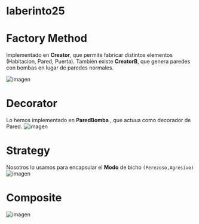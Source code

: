 # laberinto25

# Factory Method

Implementado en **Creator**, que permite fabricar distintos elementos (Habitacion, Pared, Puerta). También existe **CreatorB**, que genera paredes con bombas en lugar de paredes normales.


![imagen](https://github.com/user-attachments/assets/4491c1ab-cf8f-4eb5-a678-f7972e0712e8)

# Decorator 
Lo hemos implementado en **ParedBomba** , que actuua como decorador de Pared.
![imagen](https://github.com/user-attachments/assets/d706dbda-0d6f-48a9-8d2b-ee524c83020c)

# Strategy 
Nosotros lo usamos para encapsular el **Modo** de bicho `(Perezoso,Agresivo)`
![imagen](https://github.com/user-attachments/assets/37aa7a0a-c904-4322-97ba-ef01399e5d38)

# Composite
![imagen](https://github.com/user-attachments/assets/8b118f8b-4eb1-422c-b272-79379c94ca10)




